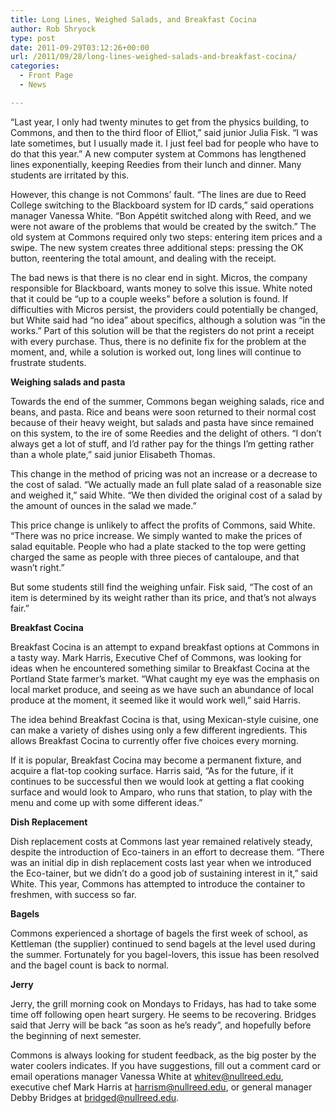 ```yaml
---
title: Long Lines, Weighed Salads, and Breakfast Cocina
author: Rob Shryock
type: post
date: 2011-09-29T03:12:26+00:00
url: /2011/09/28/long-lines-weighed-salads-and-breakfast-cocina/
categories:
  - Front Page
  - News

---
```

“Last year, I only had twenty minutes to get from the physics building, to Commons, and then to the third floor of Elliot,” said junior Julia Fisk. “I was late sometimes, but I usually made it. I just feel bad for people who have to do that this year.” A new computer system at Commons has lengthened lines exponentially, keeping Reedies from their lunch and dinner. Many students are irritated by this.

However, this change is not Commons&#8217; fault. “The lines are due to Reed College switching to the Blackboard system for ID cards,” said operations manager Vanessa White. “Bon Appétit switched along with Reed, and we were not aware of the problems that would be created by the switch.” The old system at Commons required only two steps: entering item prices and a swipe. The new system creates three additional steps: pressing the OK button, reentering the total amount, and dealing with the receipt.

The bad news is that there is no clear end in sight. Micros, the company responsible for Blackboard, wants money to solve this issue. White noted that it could be “up to a couple weeks” before a solution is found. If difficulties with Micros persist, the providers could potentially be changed, but White said had “no idea” about specifics, although a solution was “in the works.” Part of this solution will be that the registers do not print a receipt with every purchase. Thus, there is no definite fix for the problem at the moment, and, while a solution is worked out, long lines will continue to frustrate students.

**Weighing salads and pasta**

Towards the end of the summer, Commons began weighing salads, rice and beans, and pasta. Rice and beans were soon returned to their normal cost because of their heavy weight, but salads and pasta have since remained on this system, to the ire of some Reedies and the delight of others. “I don&#8217;t always get a lot of stuff, and I&#8217;d rather pay for the things I&#8217;m getting rather than a whole plate,” said junior Elisabeth Thomas.

This change in the method of pricing was not an increase or a decrease to the cost of salad. “We actually made an full plate salad of a reasonable size and weighed it,” said White. “We then divided the original cost of a salad by the amount of ounces in the salad we made.”

This price change is unlikely to affect the profits of Commons, said White. “There was no price increase. We simply wanted to make the prices of salad equitable. People who had a plate stacked to the top were getting charged the same as people with three pieces of cantaloupe, and that wasn&#8217;t right.”

But some students still find the weighing unfair. Fisk said, “The cost of an item is determined by its weight rather than its price, and that&#8217;s not always fair.”

**Breakfast Cocina**

Breakfast Cocina is an attempt to expand breakfast options at Commons in a tasty way. Mark Harris, Executive Chef of Commons, was looking for ideas when he encountered something similar to Breakfast Cocina at the Portland State farmer&#8217;s market. “What caught my eye was the emphasis on local market produce, and seeing as we have such an abundance of local produce at the moment, it seemed like it would work well,” said Harris.

The idea behind Breakfast Cocina is that, using Mexican-style cuisine, one can make a variety of dishes using only a few different ingredients. This allows Breakfast Cocina to currently offer five choices every morning.

If it is popular, Breakfast Cocina may become a permanent fixture, and acquire a flat-top cooking surface. Harris said, “As for the future, if it continues to be successful then we would look at getting a flat cooking surface and would look to Amparo, who runs that station, to play with the menu and come up with some different ideas.”

**Dish Replacement**

Dish replacement costs at Commons last year remained relatively steady, despite the introduction of Eco-tainers in an effort to decrease them. “There was an initial dip in dish replacement costs last year when we introduced the Eco-tainer, but we didn&#8217;t do a good job of sustaining interest in it,” said White. This year, Commons has attempted to introduce the container to freshmen, with success so far.

**Bagels**

Commons experienced a shortage of bagels the first week of school, as Kettleman (the supplier) continued to send bagels at the level used during the summer. Fortunately for you bagel-lovers, this issue has been resolved and the bagel count is back to normal.

**Jerry**

Jerry, the grill morning cook on Mondays to Fridays, has had to take some time off following open heart surgery. He seems to be recovering. Bridges said that Jerry will be back “as soon as he&#8217;s ready”, and hopefully before the beginning of next semester.

Commons is always looking for student feedback, as the big poster by the water coolers indicates. If you have suggestions, fill out a comment card or email operations manager Vanessa White at [&#x77;&#x68;&#x69;&#x74;&#x65;&#x76;&#x40;<span class="oe_displaynone">null</span>&#x72;&#x65;&#x65;&#x64;&#x2e;&#x65;&#x64;&#x75;][1], executive chef Mark Harris at [&#x68;&#x61;&#x72;&#x72;&#x69;&#x73;&#x6d;&#x40;<span class="oe_displaynone">null</span>&#x72;&#x65;&#x65;&#x64;&#x2e;&#x65;&#x64;&#x75;][2], or general manager Debby Bridges at [&#x62;&#x72;&#x69;&#x64;&#x67;&#x65;&#x64;&#x40;<span class="oe_displaynone">null</span>&#x72;&#x65;&#x65;&#x64;&#x2e;&#x65;&#x64;&#x75;][3].

 [1]: mailto:&#x77;&#x68;&#x69;&#x74;&#x65;&#x76;&#x40;&#x72;&#x65;&#x65;&#x64;&#x2e;&#x65;&#x64;&#x75;
 [2]: mailto:&#x68;&#x61;&#x72;&#x72;&#x69;&#x73;&#x6d;&#x40;&#x72;&#x65;&#x65;&#x64;&#x2e;&#x65;&#x64;&#x75;
 [3]: mailto:&#x62;&#x72;&#x69;&#x64;&#x67;&#x65;&#x64;&#x40;&#x72;&#x65;&#x65;&#x64;&#x2e;&#x65;&#x64;&#x75;
